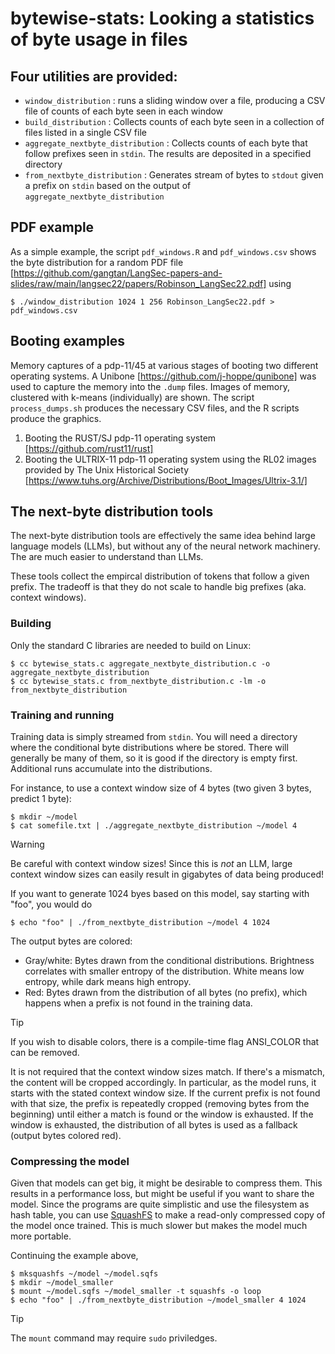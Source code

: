 # bytewise-stats: Looking a statistics of byte usage in files

## Four utilities are provided:
* `window_distribution` : runs a sliding window over a file, producing a CSV file of counts of each byte seen in each window
* `build_distribution` : Collects counts of each byte seen in a collection of files listed in a single CSV file
* `aggregate_nextbyte_distribution` : Collects counts of each byte that follow prefixes seen in `stdin`.  The results are deposited in a specified directory
* `from_nextbyte_distribution` : Generates stream of bytes to `stdout` given a prefix on `stdin` based on the output of `aggregate_nextbyte_distribution`

## PDF example

As a simple example, the script `pdf_windows.R` and `pdf_windows.csv` shows the byte distribution for a random PDF file [https://github.com/gangtan/LangSec-papers-and-slides/raw/main/langsec22/papers/Robinson_LangSec22.pdf] using
```
$ ./window_distribution 1024 1 256 Robinson_LangSec22.pdf > pdf_windows.csv
```

## Booting examples

Memory captures of a pdp-11/45 at various stages of booting two different operating systems.  A Unibone [https://github.com/j-hoppe/qunibone] was used to capture the memory into the `.dump` files.  Images of memory, clustered with k-means (individually) are shown.  The script `process_dumps.sh` produces the necessary CSV files, and the R scripts produce the graphics.

1. Booting the RUST/SJ pdp-11 operating system [https://github.com/rust11/rust]
2. Booting the ULTRIX-11 pdp-11 operating system using the RL02 images provided by The Unix Historical Society [https://www.tuhs.org/Archive/Distributions/Boot_Images/Ultrix-3.1/]

## The next-byte distribution tools

The next-byte distribution tools are effectively the same idea behind large language models (LLMs), but without any of the neural network machinery.  The are much easier to understand than LLMs.

These tools collect the empircal distribution of tokens that follow a given prefix.  The tradeoff is that they do not scale to handle big prefixes (aka. context windows).  

### Building

Only the standard C libraries are needed to build on Linux:

```
$ cc bytewise_stats.c aggregate_nextbyte_distribution.c -o aggregate_nextbyte_distribution
$ cc bytewise_stats.c from_nextbyte_distribution.c -lm -o from_nextbyte_distribution
```

### Training and running

Training data is simply streamed from `stdin`.  You will need a directory where the conditional byte distributions where be stored.  There will generally be many of them, so it is good if the directory is empty first.  Additional runs accumulate into the distributions.

For instance, to use a context window size of 4 bytes (two given 3 bytes, predict 1 byte): 
```
$ mkdir ~/model
$ cat somefile.txt | ./aggregate_nextbyte_distribution ~/model 4
```

> [!WARNING]
> Be careful with context window sizes!  Since this is *not* an LLM, large context window sizes can easily result in gigabytes of data being produced!

If you want to generate 1024 byes based on this model, say starting with "foo", you would do
```
$ echo "foo" | ./from_nextbyte_distribution ~/model 4 1024
```
The output bytes are colored:
* Gray/white: Bytes drawn from the conditional distributions.  Brightness correlates with smaller entropy of the distribution.  White means low entropy, while dark means high entropy.
* Red: Bytes drawn from the distribution of all bytes (no prefix), which happens when a prefix is not found in the training data.

> [!TIP]
> If you wish to disable colors, there is a compile-time flag ANSI_COLOR that can be removed.

It is not required that the context window sizes match.  If there's a mismatch, the content will be cropped accordingly.  In particular, as the model runs, it starts with the stated context window size.  If the current prefix is not found with that size, the prefix is repeatedly cropped (removing bytes from the beginning) until either a match is found or the window is exhausted.  If the window is exhausted, the distribution of all bytes is used as a fallback (output bytes colored red).

### Compressing the model

Given that models can get big, it might be desirable to compress them.  This results in a performance loss, but might be useful if you want to share the model.  Since the programs are quite simplistic and use the filesystem as hash table, you can use [SquashFS](https://docs.kernel.org/filesystems/squashfs.html) to make a read-only compressed copy of the model once trained.  This is much slower but makes the model much more portable.

Continuing the example above,
```
$ mksquashfs ~/model ~/model.sqfs
$ mkdir ~/model_smaller
$ mount ~/model.sqfs ~/model_smaller -t squashfs -o loop
$ echo "foo" | ./from_nextbyte_distribution ~/model_smaller 4 1024
```

> [!TIP]
> The `mount` command may require `sudo` priviledges.
